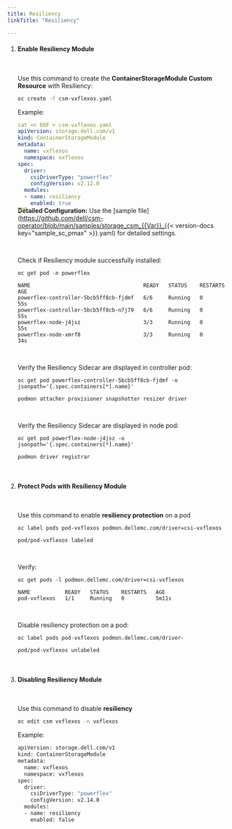 ```yaml
---
title: Resiliency
linkTitle: "Resiliency"

---
```


1. #### Enable Resiliency Module

    <br>

    Use this command to create the **ContainerStorageModule Custom Resource** with Resiliency:

    ```bash
    oc create -f csm-vxflexos.yaml
    ```

    Example:

    <div style="margin-bottom:-1.8rem">

    ```yaml
    cat << EOF > csm-vxflexos.yaml
    apiVersion: storage.dell.com/v1
    kind: ContainerStorageModule
    metadata:
      name: vxflexos
      namespace: vxflexos
    spec:
      driver:
        csiDriverType: "powerflex"
        configVersion: v2.12.0
      modules:
      - name: resiliency
        enabled: true
    EOF
    ```
    </div>

    **Detailed Configuration:** Use the [sample file](https://github.com/dell/csm-operator/blob/main/samples/storage_csm_{{Var}}_{{< version-docs key="sample_sc_pmax" >}}.yaml) for detailed settings.


    <br>

    Check if Resiliency module successfully installed:

    ```terminal
    oc get pod -n powerflex

    NAME                                    READY   STATUS    RESTARTS   AGE
    powerflex-controller-5bcb5ff8cb-fjdmf   6/6     Running   0          55s
    powerflex-controller-5bcb5ff8cb-n7j79   6/6     Running   0          55s
    powerflex-node-j4jsz                    3/3     Running   0          55s
    powerflex-node-xmrf8                    3/3     Running   0          34s
    ```

    <br>

    Verify the Resiliency Sidecar are displayed  in controller pod:

    ```terminal
    oc get pod powerflex-controller-5bcb5ff8cb-fjdmf -o jsonpath='{.spec.containers[*].name}'

    podmon attacher provisioner snapshotter resizer driver
    ```
    <br>

    Verify the Resiliency Sidecar are displayed  in node pod:

    ```terminal
    oc get pod powerflex-node-j4jsz -o jsonpath='{.spec.containers[*].name}'

    podmon driver registrar
    ```

<br>

2. #### Protect Pods with Resiliency Module

      <br>

      Use this command to enable **resiliency protection** on a pod

      ```terminal
      oc label pods pod-vxflexos podmon.dellemc.com/driver=csi-vxflexos

      pod/pod-vxflexos labeled
      ```
      <br>

      Verify:

      ```terminal
      oc get pods -l podmon.dellemc.com/driver=csi-vxflexos

      NAME           READY   STATUS    RESTARTS   AGE
      pod-vxflexos   1/1     Running   0          5m11s
      ```
      <br>

      Disable resiliency protection on a pod:

      ```terminal
      oc label pods pod-vxflexos podmon.dellemc.com/driver-

      pod/pod-vxflexos unlabeled
      ```
<br>

3. #### Disabling Resiliency Module

    <br>

    Use this command to disable **resiliency**


    ```bash
    oc edit csm vxflexos -n vxflexos
    ```

    Example:
    ```bash
    apiVersion: storage.dell.com/v1
    kind: ContainerStorageModule
    metadata:
      name: vxflexos
      namespace: vxflexos
    spec:
      driver:
        csiDriverType: "powerflex"
        configVersion: v2.14.0
      modules:
      - name: resiliency
        enabled: false
    ```
